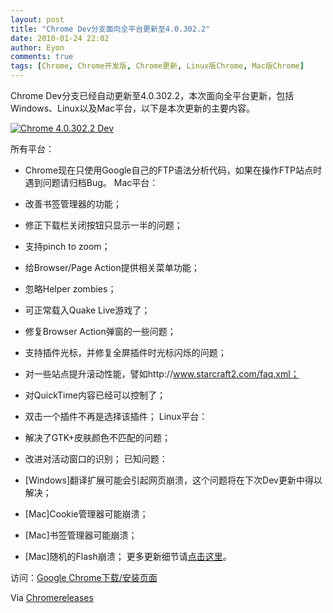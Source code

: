 ```yaml
---
layout: post
title: "Chrome Dev分支面向全平台更新至4.0.302.2"
date: 2010-01-24 22:02
author: Eyon
comments: true
tags: [Chrome, Chrome开发版, Chrome更新, Linux版Chrome, Mac版Chrome]
---
```

Chrome Dev分支已经自动更新至4.0.302.2，本次面向全平台更新，包括Windows、Linux以及Mac平台，以下是本次更新的主要内容。

<a href="http://img.chromi.org/2010/01/Chrome-4.0.302.2-Dev.png">![](http://img.chromi.org/2010/01/Chrome-4.0.302.2-Dev.png "Chrome 4.0.302.2 Dev")</a>

所有平台：


*   Chrome现在只使用Google自己的FTP语法分析代码，如果在操作FTP站点时遇到问题请归档Bug。
Mac平台：


*   改善书签管理器的功能；
*   修正下载栏关闭按钮只显示一半的问题；
*   支持pinch to zoom；
*   给Browser/Page Action提供相关菜单功能；
*   忽略Helper zombies；
*   可正常载入Quake Live游戏了；
*   修复Browser Action弹窗的一些问题；
*   支持插件光标，并修复全屏插件时光标闪烁的问题；
*   对一些站点提升滚动性能，譬如http://www.starcraft2.com/faq.xml；
*   对QuickTime内容已经可以控制了；
*   双击一个插件不再是选择该插件；
Linux平台：


*   解决了GTK+皮肤颜色不匹配的问题；
*   改进对活动窗口的识别；
已知问题：


*   [Windows]翻译扩展可能会引起网页崩溃，这个问题将在下次Dev更新中得以解决；
*   [Mac]Cookie管理器可能崩溃；
*   [Mac]书签管理器可能崩溃；
*   [Mac]随机的Flash崩溃；
更多更新细节请[点击这里](http://build.chromium.org/buildbot/perf/dashboard/ui/changelog.html?url=/trunk/src&amp;range=36504:35884&amp;mode=html)。

访问：[Google Chrome下载/安装页面](http://www.chromi.org/chromedownload)

Via [Chromereleases](http://googlechromereleases.blogspot.com/2010/01/dev-channel-update_22.html)
